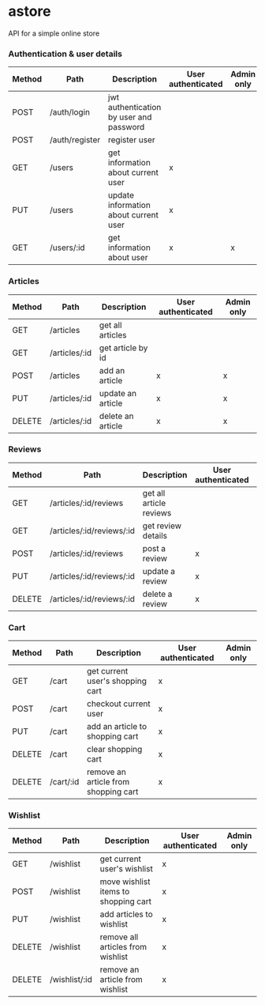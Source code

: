 # astore

API for a simple online store

### Authentication & user details
| Method | Path                      | Description                             | User authenticated | Admin only |
|--------|---------------------------|-----------------------------------------|--------------------|------------|
| POST   | /auth/login               | jwt authentication by user and password |                    |            |
| POST   | /auth/register            | register user                           |                    |            |
| GET    | /users                    | get information about current user      | x                  |            |
| PUT    | /users                    | update information about current user   | x                  |            |
| GET    | /users/:id                | get information about user              | x                  | x          |

### Articles
| Method | Path          | Description       | User authenticated | Admin only |
|--------|---------------|-------------------|--------------------|------------|
| GET    | /articles     | get all articles  |                    |            |
| GET    | /articles/:id | get article by id |                    |            |
| POST   | /articles     | add an article    | x                  | x          |
| PUT    | /articles/:id | update an article | x                  | x          |
| DELETE | /articles/:id | delete an article | x                  | x          |

### Reviews
| Method | Path                      | Description             | User authenticated | Admin only |
|--------|---------------------------|-------------------------|--------------------|------------|
| GET    | /articles/:id/reviews     | get all article reviews |                    |            |
| GET    | /articles/:id/reviews/:id | get review details      |                    |            |
| POST   | /articles/:id/reviews     | post a review           | x                  |            |
| PUT    | /articles/:id/reviews/:id | update a review         | x                  |            |
| DELETE | /articles/:id/reviews/:id | delete a review         | x                  | if not own |

### Cart
| Method | Path                      | Description             | User authenticated | Admin only |
|--------|---------------------------|-------------------------|--------------------|------------|
| GET    | /cart                     | get current user's shopping cart       | x                  |            |
| POST   | /cart                     | checkout current user                  | x                  |            |
| PUT    | /cart                     | add an article to shopping cart        | x                  |            |
| DELETE | /cart                     | clear shopping cart                    | x                  |            |
| DELETE | /cart/:id                 | remove an article from shopping cart   | x                  |            |

### Wishlist
| Method | Path                      | Description             | User authenticated | Admin only |
|--------|---------------------------|-------------------------|-------------------|------------|
| GET    | /wishlist                 | get current user's wishlist            | x                 |            |
| POST   | /wishlist                 | move wishlist items to shopping cart   | x                 |            |
| PUT    | /wishlist                 | add articles to wishlist               | x                 |            |
| DELETE | /wishlist                 | remove all articles from wishlist      | x                 |            |
| DELETE | /wishlist/:id             | remove an article from wishlist        | x                 |            |

